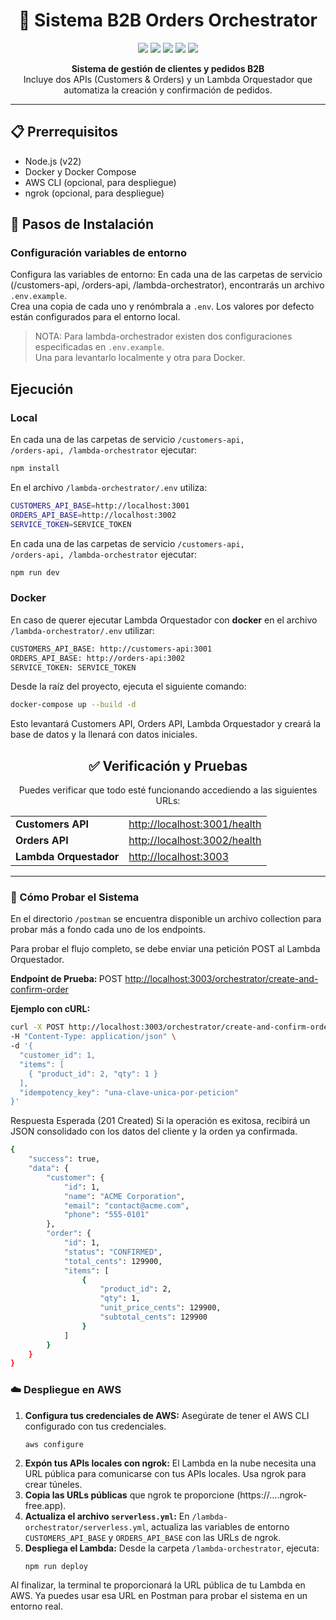 <h1 align="center">🚀 Sistema B2B Orders Orchestrator</h1>

<div align="center">
  <img src="https://img.shields.io/badge/Node.js-v22-green?logo=node.js" />
  <img src="https://img.shields.io/badge/Express.js-blue?logo=express" />
  <img src="https://img.shields.io/badge/MySQL-8.0-orange?logo=mysql" />
  <img src="https://img.shields.io/badge/Docker-Compose-blue?logo=docker" />
  <img src="https://img.shields.io/badge/Serverless-AWS_Lambda-yellow?logo=aws-lambda" />
</div>

<p align="center">
  <b>Sistema de gestión de clientes y pedidos B2B</b><br>
  Incluye dos APIs (Customers & Orders) y un Lambda Orquestador que automatiza la creación y confirmación de pedidos.
</p>

---

## 📋 Prerrequisitos
- Node.js (v22)  
- Docker y Docker Compose  
- AWS CLI (opcional, para despliegue)  
- ngrok (opcional, para despliegue)  

## 🧾 Pasos de Instalación

### Configuración variables de entorno
Configura las variables de entorno: En cada una de las carpetas de servicio (/customers-api, /orders-api, /lambda-orchestrator), encontrarás un archivo `.env.example`.  
Crea una copia de cada uno y renómbrala a `.env`. Los valores por defecto están configurados para el entorno local.

> NOTA: Para lambda-orchestrador existen dos configuraciones especificadas en `.env.example`.  
> Una para levantarlo localmente y otra para Docker.

## Ejecución

### Local
En cada una de las carpetas de servicio <code>/customers-api, /orders-api, /lambda-orchestrator</code> ejecutar:
```bash
npm install
```

En el archivo <code>/lambda-orchestrator/.env</code> utiliza:
```bash
CUSTOMERS_API_BASE=http://localhost:3001
ORDERS_API_BASE=http://localhost:3002
SERVICE_TOKEN=SERVICE_TOKEN
```
En cada una de las carpetas de servicio <code>/customers-api, /orders-api, /lambda-orchestrator</code> ejecutar:
```bash
npm run dev
```

### Docker

En caso de querer ejecutar Lambda Orquestador con <b>docker</b> en el archivo <code>/lambda-orchestrator/.env</code> utilizar:

```bash
CUSTOMERS_API_BASE: http://customers-api:3001
ORDERS_API_BASE: http://orders-api:3002
SERVICE_TOKEN: SERVICE_TOKEN
```

Desde la raíz del proyecto, ejecuta el siguiente comando:

```bash
docker-compose up --build -d
```
Esto levantará Customers API, Orders API, Lambda Orquestador y creará la base de datos y la llenará con datos iniciales.


<h2 align="center">✅ Verificación y Pruebas</h2>

<p align="center">
Puedes verificar que todo esté funcionando accediendo a las siguientes URLs:
</p>

<table align="center">
  <tr>
    <td><b>Customers API</b></td>
    <td><a href="http://localhost:3001/health">http://localhost:3001/health</a></td>
  </tr>
  <tr>
    <td><b>Orders API</b></td>
    <td><a href="http://localhost:3002/health">http://localhost:3002/health</a></td>
  </tr>
  <tr>
    <td><b>Lambda Orquestador</b></td>
    <td><a href="http://localhost:3003">http://localhost:3003</a></td>
  </tr>
</table>

---

<h3>🧪 Cómo Probar el Sistema</h3>

En el directorio <code>/postman</code> se encuentra disponible un archivo collection para probar más a fondo cada uno de los endpoints.

<p>Para probar el flujo completo, se debe enviar una petición POST al Lambda Orquestador.</p>

<b>Endpoint de Prueba: </b>POST <a href="http://localhost:3003">http://localhost:3003/orchestrator/create-and-confirm-order</a>

<b>Ejemplo con cURL:</b>

```bash
curl -X POST http://localhost:3003/orchestrator/create-and-confirm-order \
-H "Content-Type: application/json" \
-d '{
  "customer_id": 1,
  "items": [
    { "product_id": 2, "qty": 1 }
  ],
  "idempotency_key": "una-clave-unica-por-peticion"
}'
```

Respuesta Esperada (201 Created)
Si la operación es exitosa, recibirá un JSON consolidado con los datos del cliente y la orden ya confirmada.
```bash
{
    "success": true,
    "data": {
        "customer": {
            "id": 1,
            "name": "ACME Corporation",
            "email": "contact@acme.com",
            "phone": "555-0101"
        },
        "order": {
            "id": 1,
            "status": "CONFIRMED",
            "total_cents": 129900,
            "items": [
                {
                    "product_id": 2,
                    "qty": 1,
                    "unit_price_cents": 129900,
                    "subtotal_cents": 129900
                }
            ]
        }
    }
}
```
<h3>☁️ Despliegue en AWS</h3> 
<ol> <li><b>Configura tus credenciales de AWS:</b> Asegúrate de tener el AWS CLI configurado con tus credenciales. <pre><code>aws configure</code></pre> </li> <li><b>Expón tus APIs locales con ngrok:</b> El Lambda en la nube necesita una URL pública para comunicarse con tus APIs locales. Usa ngrok para crear túneles.</li> <li><b>Copia las URLs públicas</b> que ngrok te proporcione (https://....ngrok-free.app).</li> <li><b>Actualiza el archivo <code>serverless.yml</code>:</b> En <code>/lambda-orchestrator/serverless.yml</code>, actualiza las variables de entorno <code>CUSTOMERS_API_BASE</code> y <code>ORDERS_API_BASE</code> con las URLs de ngrok.</li> <li><b>Despliega el Lambda:</b> Desde la carpeta <code>/lambda-orchestrator</code>, ejecuta: <pre><code>npm run deploy</code></pre> </li> </ol> <p>Al finalizar, la terminal te proporcionará la URL pública de tu Lambda en AWS. Ya puedes usar esa URL en Postman para probar el sistema en un entorno real.</p>

